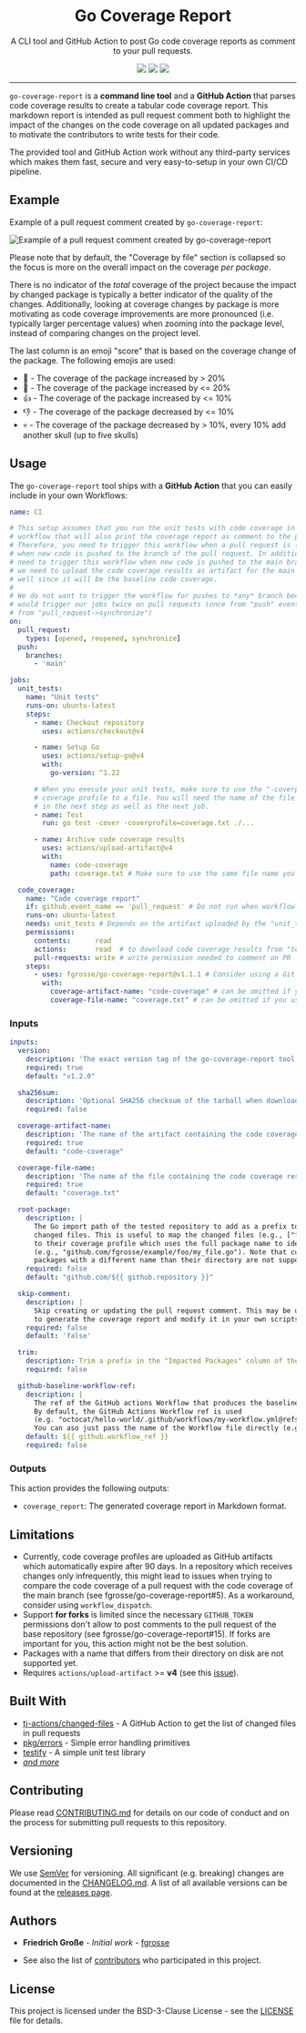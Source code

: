 <h1 align="center">Go Coverage Report</h1>
<p align="center">A CLI tool and GitHub Action to post Go code coverage reports as comment to your pull requests.</p>
<p align="center">
    <a href="https://github.com/fgrosse/go-coverage-report/releases"><img src="https://img.shields.io/github/tag/fgrosse/go-coverage-report.svg?label=version&color=brightgreen"></a>
    <a href="https://github.com/fgrosse/go-coverage-report/actions/workflows/ci.yml"><img src="https://github.com/fgrosse/go-coverage-report/actions/workflows/ci.yml/badge.svg"></a>
    <a href="https://github.com/fgrosse/go-coverage-report/blob/master/LICENSE"><img src="https://img.shields.io/badge/license-BSD--3--Clause-blue.svg"></a>
</p>

--- 

`go-coverage-report` is a **command line tool** and a **GitHub Action** that
parses code coverage results to create a tabular code coverage report. This
markdown report is intended as pull request comment both to highlight the
impact of the changes on the code coverage on all updated packages and to 
motivate the contributors to write tests for their code.

The provided tool and GitHub Action work without any third-party services
which makes them fast, secure and very easy-to-setup in your own CI/CD pipeline.

## Example

Example of a pull request comment created by `go-coverage-report`:

![Example of a pull request comment created by go-coverage-report](screenshot.png)

Please note that by default, the "Coverage by file" section is collapsed so the focus
is more on the overall impact on the coverage _per package_.

There is no indicator of the _total_ coverage of the project because the impact by
changed package is typically a better indicator of the quality of the changes.
Additionally, looking at coverage changes by package is more motivating as code coverage improvements are more pronounced (i.e. typically larger percentage values) when zooming
into the package level, instead of comparing changes on the project level.

The last column is an emoji "score" that is based on the coverage change of the package.
The following emojis are used:

* :star2: - The coverage of the package increased by > 20%
* :tada: - The coverage of the package increased by <= 20%
* :thumbsup: - The coverage of the package increased by <= 10%
* :thumbsdown: - The coverage of the package decreased by <= 10%
* :skull: - The coverage of the package decreased by > 10%, every 10% add another skull (up to five skulls)

## Usage

The `go-coverage-report` tool ships with a **GitHub Action** that you can easily
include in your own Workflows:

```yaml
name: CI

# This setup assumes that you run the unit tests with code coverage in the same
# workflow that will also print the coverage report as comment to the pull request. 
# Therefore, you need to trigger this workflow when a pull request is (re)opened or
# when new code is pushed to the branch of the pull request. In addition, you also
# need to trigger this workflow when new code is pushed to the main branch because 
# we need to upload the code coverage results as artifact for the main branch as
# well since it will be the baseline code coverage.
# 
# We do not want to trigger the workflow for pushes to *any* branch because this
# would trigger our jobs twice on pull requests (once from "push" event and once
# from "pull_request->synchronize")
on:
  pull_request:
    types: [opened, reopened, synchronize]
  push:
    branches:
      - 'main'

jobs:
  unit_tests:
    name: "Unit tests"
    runs-on: ubuntu-latest
    steps:
      - name: Checkout repository
        uses: actions/checkout@v4

      - name: Setup Go
        uses: actions/setup-go@v4
        with:
          go-version: ^1.22

      # When you execute your unit tests, make sure to use the "-coverprofile" flag to write a 
      # coverage profile to a file. You will need the name of the file (e.g. "coverage.txt")
      # in the next step as well as the next job.
      - name: Test
        run: go test -cover -coverprofile=coverage.txt ./...

      - name: Archive code coverage results
        uses: actions/upload-artifact@v4
        with:
          name: code-coverage
          path: coverage.txt # Make sure to use the same file name you chose for the "-coverprofile" in the "Test" step

  code_coverage:
    name: "Code coverage report"
    if: github.event_name == 'pull_request' # Do not run when workflow is triggered by push to main branch
    runs-on: ubuntu-latest
    needs: unit_tests # Depends on the artifact uploaded by the "unit_tests" job
    permissions:
      contents:      read
      actions:       read  # to download code coverage results from "test" job
      pull-requests: write # write permission needed to comment on PR
    steps:
      - uses: fgrosse/go-coverage-report@v1.1.1 # Consider using a Git revision for maximum security
        with:
          coverage-artifact-name: "code-coverage" # can be omitted if you used this default value
          coverage-file-name: "coverage.txt" # can be omitted if you used this default value
```


### Inputs

<!-- Could use embedmd like this: [embedmd]:# (action.yml yaml /inputs:/ /# end of inputs/) -->
```yaml
inputs:
  version:
    description: 'The exact version tag of the go-coverage-report tool to use.'
    required: true
    default: "v1.2.0"

  sha256sum:
    description: 'Optional SHA256 checksum of the tarball when downloading the go-coverage-report binary.'
    required: false

  coverage-artifact-name:
    description: 'The name of the artifact containing the code coverage results.'
    required: true
    default: "code-coverage"

  coverage-file-name:
    description: 'The name of the file containing the code coverage results.'
    required: true
    default: "coverage.txt"

  root-package:
    description: |
      The Go import path of the tested repository to add as a prefix to all paths of the
      changed files. This is useful to map the changed files (e.g., ["foo/my_file.go"]
      to their coverage profile which uses the full package name to identify the files
      (e.g., "github.com/fgrosse/example/foo/my_file.go"). Note that currently, 
      packages with a different name than their directory are not supported.
    required: false
    default: "github.com/${{ github.repository }}"

  skip-comment:
    description: |
      Skip creating or updating the pull request comment. This may be useful when you want
      to generate the coverage report and modify it in your own scripts.
    required: false
    default: 'false'

  trim:
    description: Trim a prefix in the "Impacted Packages" column of the markdown report.
    required: false

  github-baseline-workflow-ref:
    description: |
      The ref of the GitHub actions Workflow that produces the baseline coverage.
      By default, the GitHub Actions Workflow ref is used
      (e.g. "octocat/hello-world/.github/workflows/my-workflow.yml@refs/heads/my_branch").
      You can aso just pass the name of the Workflow file directly (e.g. "my-workflow.yml").
    default: ${{ github.workflow_ref }}
    required: false
```

### Outputs

This action provides the following outputs:

- `coverage_report`: The generated coverage report in Markdown format.

## Limitations

- Currently, code coverage profiles are uploaded as GitHub artifacts which automatically expire after 90 days.
  In a repository which receives changes only infrequently, this might lead to issues when trying to compare
  the code coverage of a pull request with the code coverage of the main branch (see fgrosse/go-coverage-report#5).
  As a workaround, consider using `workflow_dispatch`. 
- Support **for forks** is limited since the necessary `GITHUB_TOKEN` permissions don't allow to post comments to the
  pull request of the base repository (see fgrosse/go-coverage-report#15). If forks are important for you, this action
  might not be the best solution.
- Packages with a name that differs from their directory on disk are not supported yet.
- Requires `actions/upload-artifact` >= **v4** (see this [issue][upload-artifacts-issues]).

## Built With

* [tj-actions/changed-files](https://github.com/tj-actions/changed-files) - A GitHub Action to get the list of changed files in pull requests
* [pkg/errors](https://github.com/pkg/errors) - Simple error handling primitives
* [testify](https://github.com/stretchr/testify) - A simple unit test library
* _[and more][built-with]_

## Contributing

Please read [CONTRIBUTING.md](CONTRIBUTING.md) for details on our code of
conduct and on the process for submitting pull requests to this repository.

## Versioning

We use [SemVer](http://semver.org/) for versioning.
All significant (e.g. breaking) changes are documented in the [CHANGELOG.md](CHANGELOG.md).
A list of all available versions can be found at the [releases page][releases].

## Authors

- **Friedrich Große** - *Initial work* - [fgrosse](https://github.com/fgrosse)

- See also the list of [contributors][contributors] who participated in this project.

## License

This project is licensed under the BSD-3-Clause License - see the [LICENSE](LICENSE) file for details.

[releases]: https://github.com/fgrosse/go-coverage-report/release
[contributors]: https://github.com/fgrosse/go-coverage-report/contributors
[built-with]: go.mod
[upload-artifacts-issues]: https://github.com/cli/cli/issues/5625#issuecomment-1857787634
